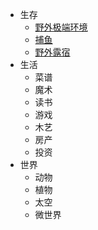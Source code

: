 - 生存
  - [野外极端环境](/野外极端环境)
  - [捕鱼](/捕鱼)
  - [野外露宿](/野外露宿)
- 生活
  - 菜谱
  - 魔术
  - 读书
  - 游戏
  - 木艺
  - 房产
  - 投资
- 世界
  - 动物
  - 植物
  - 太空
  - 微世界
